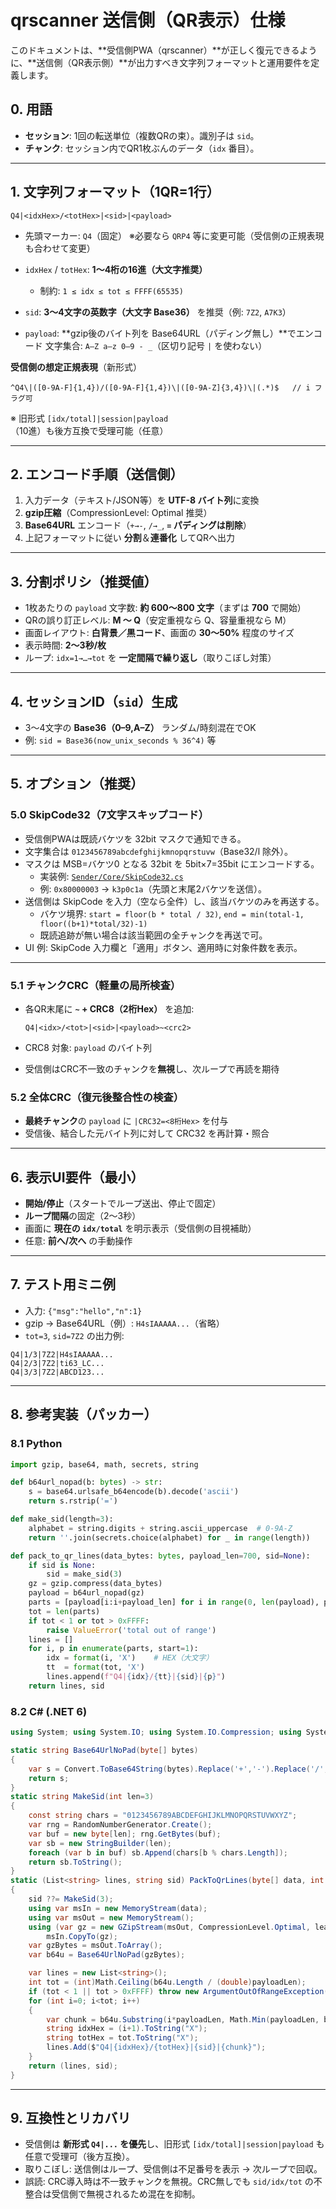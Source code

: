 # qrscanner 送信側（QR表示）仕様

このドキュメントは、**受信側PWA（qrscanner）**が正しく復元できるように、**送信側（QR表示側）**が出力すべき文字列フォーマットと運用要件を定義します。

## 0. 用語

* **セッション**: 1回の転送単位（複数QRの束）。識別子は `sid`。
* **チャンク**: セッション内でQR1枚ぶんのデータ（`idx` 番目）。

---

## 1. 文字列フォーマット（1QR=1行）

```
Q4|<idxHex>/<totHex>|<sid>|<payload>
```

* 先頭マーカー: `Q4`（固定）
  ※必要なら `QRP4` 等に変更可能（受信側の正規表現も合わせて変更）
* `idxHex` / `totHex`: **1〜4桁の16進（大文字推奨）**

  * 制約: `1 ≤ idx ≤ tot ≤ FFFF(65535)`
* `sid`: **3〜4文字の英数字（大文字 Base36）** を推奨（例: `7Z2`, `A7K3`）
* `payload`: **gzip後のバイト列を Base64URL（パディング無し）**でエンコード
  文字集合: `A–Z a–z 0–9 - _`（区切り記号 `|` を使わない）

**受信側の想定正規表現**（新形式）

```
^Q4\|([0-9A-F]{1,4})/([0-9A-F]{1,4})\|([0-9A-Z]{3,4})\|(.*)$   // i フラグ可
```

※ 旧形式 `[idx/total]|session|payload`（10進）も後方互換で受理可能（任意）

---

## 2. エンコード手順（送信側）

1. 入力データ（テキスト/JSON等）を **UTF-8 バイト列**に変換
2. **gzip圧縮**（CompressionLevel: Optimal 推奨）
3. **Base64URL** エンコード（`+→-`, `/→_`, **`=` パディングは削除**）
4. 上記フォーマットに従い **分割**＆**連番化** してQRへ出力

---

## 3. 分割ポリシ（推奨値）

* 1枚あたりの `payload` 文字数: **約 600〜800 文字**（まずは **700** で開始）
* QRの誤り訂正レベル: **M 〜 Q**（安定重視なら Q、容量重視なら M）
* 画面レイアウト: **白背景／黒コード**、画面の **30〜50%** 程度のサイズ
* 表示時間: **2〜3秒/枚**
* ループ: `idx=1→…→tot` を **一定間隔で繰り返し**（取りこぼし対策）

---

## 4. セッションID（`sid`）生成

* 3〜4文字の **Base36（0–9,A–Z）** ランダム/時刻混在でOK
* 例: `sid = Base36(now_unix_seconds % 36^4)` 等

---

## 5. オプション（推奨）

### 5.0 SkipCode32（7文字スキップコード）

* 受信側PWAは既読バケツを 32bit マスクで通知できる。
* 文字集合は `0123456789abcdefghijkmnopqrstuvw`（Base32/l 除外）。
* マスクは MSB=バケツ0 となる 32bit を 5bit×7=35bit にエンコードする。
  * 実装例: [`Sender/Core/SkipCode32.cs`](Sender/Core/SkipCode32.cs)
  * 例: `0x80000003` → `k3p0c1a`（先頭と末尾2バケツを送信）。
* 送信側は SkipCode を入力（空なら全件）し、該当バケツのみを再送する。
  * バケツ境界: `start = floor(b * total / 32)`, `end = min(total-1, floor((b+1)*total/32)-1)`
  * 既読追跡が無い場合は該当範囲の全チャンクを再送で可。
* UI 例: SkipCode 入力欄と「適用」ボタン、適用時に対象件数を表示。

---

### 5.1 チャンクCRC（軽量の局所検査）

* 各QR末尾に **`~` + CRC8（2桁Hex）** を追加:

  ```
  Q4|<idx>/<tot>|<sid>|<payload>~<crc2>
  ```
* CRC8 対象: `payload` のバイト列
* 受信側はCRC不一致のチャンクを**無視**し、次ループで再読を期待

### 5.2 全体CRC（復元後整合性の検査）

* **最終チャンク**の `payload` に `|CRC32=<8桁Hex>` を付与
* 受信後、結合した元バイト列に対して CRC32 を再計算・照合

---

## 6. 表示UI要件（最小）

* **開始/停止**（スタートでループ送出、停止で固定）
* **ループ間隔**の固定（2〜3秒）
* 画面に **現在の `idx/total`** を明示表示（受信側の目視補助）
* 任意: **前へ/次へ** の手動操作

---

## 7. テスト用ミニ例

* 入力: `{"msg":"hello","n":1}`
* gzip → Base64URL（例）: `H4sIAAAAA...`（省略）
* `tot=3`, `sid=7Z2` の出力例:

```
Q4|1/3|7Z2|H4sIAAAAA...
Q4|2/3|7Z2|ti63_LC...
Q4|3/3|7Z2|ABCD123...
```

---

## 8. 参考実装（パッカー）

### 8.1 Python

```python
import gzip, base64, math, secrets, string

def b64url_nopad(b: bytes) -> str:
    s = base64.urlsafe_b64encode(b).decode('ascii')
    return s.rstrip('=')

def make_sid(length=3):
    alphabet = string.digits + string.ascii_uppercase  # 0-9A-Z
    return ''.join(secrets.choice(alphabet) for _ in range(length))

def pack_to_qr_lines(data_bytes: bytes, payload_len=700, sid=None):
    if sid is None:
        sid = make_sid(3)
    gz = gzip.compress(data_bytes)
    payload = b64url_nopad(gz)
    parts = [payload[i:i+payload_len] for i in range(0, len(payload), payload_len)]
    tot = len(parts)
    if tot < 1 or tot > 0xFFFF:
        raise ValueError('total out of range')
    lines = []
    for i, p in enumerate(parts, start=1):
        idx = format(i, 'X')    # HEX（大文字）
        tt  = format(tot, 'X')
        lines.append(f"Q4|{idx}/{tt}|{sid}|{p}")
    return lines, sid
```

### 8.2 C# (.NET 6)

```csharp
using System; using System.IO; using System.IO.Compression; using System.Security.Cryptography; using System.Text; using System.Collections.Generic;

static string Base64UrlNoPad(byte[] bytes)
{
    var s = Convert.ToBase64String(bytes).Replace('+','-').Replace('/','_').TrimEnd('=');
    return s;
}
static string MakeSid(int len=3)
{
    const string chars = "0123456789ABCDEFGHIJKLMNOPQRSTUVWXYZ";
    var rng = RandomNumberGenerator.Create();
    var buf = new byte[len]; rng.GetBytes(buf);
    var sb = new StringBuilder(len);
    foreach (var b in buf) sb.Append(chars[b % chars.Length]);
    return sb.ToString();
}
static (List<string> lines, string sid) PackToQrLines(byte[] data, int payloadLen = 700, string? sid = null)
{
    sid ??= MakeSid(3);
    using var msIn = new MemoryStream(data);
    using var msOut = new MemoryStream();
    using (var gz = new GZipStream(msOut, CompressionLevel.Optimal, leaveOpen:true))
        msIn.CopyTo(gz);
    var gzBytes = msOut.ToArray();
    var b64u = Base64UrlNoPad(gzBytes);

    var lines = new List<string>();
    int tot = (int)Math.Ceiling(b64u.Length / (double)payloadLen);
    if (tot < 1 || tot > 0xFFFF) throw new ArgumentOutOfRangeException(nameof(tot));
    for (int i=0; i<tot; i++)
    {
        var chunk = b64u.Substring(i*payloadLen, Math.Min(payloadLen, b64u.Length - i*payloadLen));
        string idxHex = (i+1).ToString("X");
        string totHex = tot.ToString("X");
        lines.Add($"Q4|{idxHex}/{totHex}|{sid}|{chunk}");
    }
    return (lines, sid);
}
```

---

## 9. 互換性とリカバリ

* 受信側は **新形式 `Q4|...` を優先**し、旧形式 `[idx/total]|session|payload` も任意で受理可（後方互換）。
* 取りこぼし: 送信側はループ、受信側は不足番号を表示 → 次ループで回収。
* 誤読: CRC導入時は不一致チャンクを無視。CRC無しでも `sid/idx/tot` の不整合は受信側で無視されるため混在を抑制。
